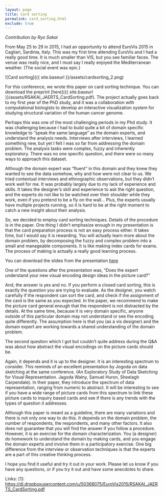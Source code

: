 ```yaml
---
layout: page
title: Card sorting
permalink: card_sorting.html
exclude: true
---
```

*Contribution by Ryo Sakai*

From May 25 to 29 in 2015, I had an opportunity to attend EuroVis 2015 in Cagliari, Sardinia, Italy. This was my first time attending EuroVis and I had a really good time. It is much smaller than VIS, but you see familiar faces. The venue was really nice, and I must say I really enjoyed the Mediterranean weather. (The social event was epic.)

![Card sorting]({{ site.baseurl }}/assets/cardsorting_2.png)

For this conference, we wrote this paper on card sorting technique. You can download the preprint [here]({{ site.baseurl }}/assets/RSAKAI_JAERTS_CardSorting.pdf). The project actually goes back to my first year of the PhD study, and it was a collaboration with computational biologists to develop an interactive visualization system for studying structural variation of the human cancer genome.

Perhaps this was one of the most challenging periods in my Phd study. It was challenging because I had to build quite a bit of domain specific knowledge to “speak the same language” as the domain experts, and understand the analysis needs. Interviews after interviews, I learned something new, but yet I felt I was so far from addressing the domain problem. The analysis tasks were complex, fuzzy and inherently exploratory. There was no one specific question, and there were so many ways to approach this dataset.

Although the domain expert was “fluent” in this domain and they knew they wanted to see the data somehow, why and how were not clear to us. We tried contextual interviews and ethnographic observations, but they didn’t work well for me. It was probably largely due to my lack of experience and skills. It takes the designer’s skill and experience to ask the right question, and the experts do not like to be watched over their shoulder while they work, even if you pretend to be a fly on the wall… Plus, the experts usually have multiple projects running, so it is hard to be at the right moment to catch a new insight about their analysis.

So, we decided to employ card sorting techniques. Details of the procedure is in the paper. One thing I didn’t emphasize enough in my presentation is that the card preparation process is not an easy process either. It takes time, but I would say it is rewarding. You will actually learn more about the domain problem, by decomposing the fuzzy and complex problem into a small and manageable components. It is like making index cards for exams. The process of making is actually a really good learning process.

You can download the slides from the presentation [here]({{site.baseurl}}/assets/RSAKAI_EuroVis2015_Slides.pdf)

One of the questions after the presentation was, “Does the expert understand your new visual encoding design ideas in the picture card?”

And, the answer is yes and no. If you perform a closed card sorting, this is exactly the question you are trying to evaluate. As the designer, you watch carefully if the respondent can sort the card, and check if the assignment of the card is the same as you expected. In the paper, we recommend to make the picture card general enough that the respondent is not distracted by the details. At the same time, because it is very domain specific, anyone outside of this particular domain may not understand or see the encoding quite differently. The assumption here is that you (as a vis designer) and the domain expert are working towards a shared understanding of the domain problem.

The second question which I got but couldn’t quite address during the Q&A was about how abstract the visual encodings on the picture cards should be.

Again, it depends and it is up to the designer. It is an interesting spectrum to consider. This reminds of an excellent presentation by Jogoda on data sketching at the same conference. (An Exploratory Study of Data Sketching for Visual Representation. Jagoda Walny, Samuel Huron, Sheelagh Carpendale). In their paper, they introduce the spectrum of data representation, ranging from numeric to abstract. It will be interesting to see if you have a wide range of picture cards from this spectrum to link these picture cards to inquiry based cards and see if there is any trends with the types of question it addresses.

Although this paper is meant as a guideline, there are many variations and there is not only one way to do this. It depends on the domain problem, the number of respondents, the respondents, and many other factors. It also does not guarantee that you will find the answer if you follow a procedure. However, it is an exercise for the domain characterization. You (a designer) do homework to understand the domain by making cards, and you engage the domain experts and involve them in a participatory exercise. One big difference from the interview or observation techniques is that the experts are a part of this creative thinking process.

I hope you find it useful and try it out in your work. Please let us know if you have any questions, or if you try it out and have some anecdotes to share.

Links:
[1]: https://dl.dropboxusercontent.com/u/50368075/EuroVis2015/RSAKAI_JAERTS_CardSorting.pdf

[2]: https://dl.dropboxusercontent.com/u/50368075/EuroVis2015/RSAKAI_EuroVis2015_Slides.pdf
